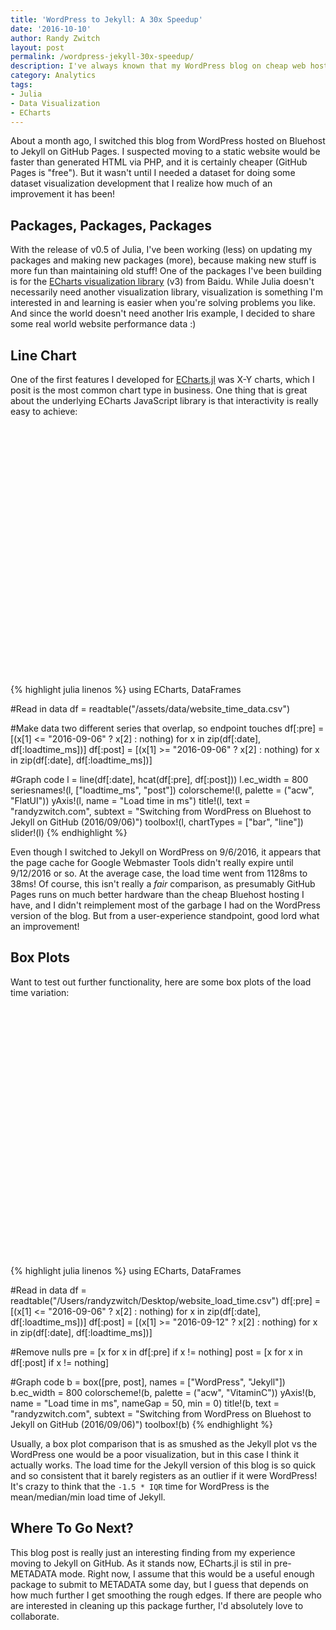 ```yaml
---
title: 'WordPress to Jekyll: A 30x Speedup'
date: '2016-10-10'
author: Randy Zwitch
layout: post
permalink: /wordpress-jekyll-30x-speedup/
description: I've always known that my WordPress blog on cheap web hosting was slow. I didn't realize I would see a 30x speedup by moving to Jekyll and GitHub Pages!
category: Analytics
tags:
- Julia
- Data Visualization
- ECharts
---
```


About a month ago, I switched this blog from WordPress hosted on Bluehost to Jekyll on GitHub Pages. I suspected moving to a static website would be faster than generated HTML via PHP, and it is certainly cheaper (GitHub Pages is "free"). But it wasn't until I needed a dataset for doing some dataset visualization development that I realize how much of an improvement it has been!

## Packages, Packages, Packages

With the release of v0.5 of Julia, I've been working (less) on updating my packages and making new packages (more), because making new stuff is more fun than maintaining old stuff! One of the packages I've been building is for the [ECharts visualization library](http://echarts.baidu.com/) (v3) from Baidu. While Julia doesn't necessarily need another visualization library, visualization is something I'm interested in and learning is easier when you're solving problems you like. And since the world doesn't need another Iris example, I decided to share some real world website performance data :)

## Line Chart

One of the first features I developed for [ECharts.jl](https://github.com/randyzwitch/ECharts.jl) was X-Y charts, which I posit is the most common chart type in business. One thing that is great about the underlying ECharts JavaScript library is that interactivity is really easy to achieve:

<div id="linep" style="height:400px;width:800px;"></div>
<script type="text/javascript">
    // Initialize after dom ready
    var myChart = echarts.init(document.getElementById("linep"));

    // Load data into the ECharts instance
    myChart.setOption({"xAxis":[{"scale":false,"gridIndex":0,"splitNumber":5,"minInterval":0,"silent":true,"data":["2016-06-20","2016-06-21","2016-06-22","2016-06-23","2016-06-24","2016-06-25","2016-06-26","2016-06-27","2016-06-28","2016-06-29","2016-06-30","2016-07-01","2016-07-02","2016-07-03","2016-07-04","2016-07-05","2016-07-06","2016-07-07","2016-07-08","2016-07-09","2016-07-10","2016-07-11","2016-07-12","2016-07-13","2016-07-14","2016-07-15","2016-07-16","2016-07-17","2016-07-18","2016-07-19","2016-07-20","2016-07-21","2016-07-22","2016-07-23","2016-07-24","2016-07-25","2016-07-26","2016-07-27","2016-07-28","2016-07-29","2016-07-30","2016-07-31","2016-08-01","2016-08-02","2016-08-03","2016-08-04","2016-08-05","2016-08-06","2016-08-07","2016-08-08","2016-08-09","2016-08-10","2016-08-11","2016-08-12","2016-08-13","2016-08-14","2016-08-15","2016-08-16","2016-08-17","2016-08-18","2016-08-19","2016-08-20","2016-08-21","2016-08-22","2016-08-23","2016-08-24","2016-08-25","2016-08-26","2016-08-27","2016-08-28","2016-08-29","2016-08-30","2016-08-31","2016-09-01","2016-09-02","2016-09-03","2016-09-04","2016-09-05","2016-09-06","2016-09-07","2016-09-08","2016-09-09","2016-09-10","2016-09-11","2016-09-12","2016-09-13","2016-09-14","2016-09-15","2016-09-16","2016-09-17","2016-09-18","2016-09-19","2016-09-20","2016-09-21","2016-09-22","2016-09-23","2016-09-24","2016-09-25","2016-09-26","2016-09-27","2016-09-28","2016-09-29","2016-09-30","2016-10-01","2016-10-02","2016-10-03","2016-10-04","2016-10-05","2016-10-06","2016-10-07"],"inverse":false,"type":"category","nameLocation":"middle","nameGap":30}],"yAxis":[{"scale":false,"gridIndex":0,"name":"Load time in ms","splitNumber":5,"minInterval":0,"silent":true,"inverse":false,"type":"value","nameLocation":"middle","nameGap":50}],"toolbox":{"feature":{"dataView":{"show":true,"title":"Data View","lang":["Data View","Cancel","Refresh"]},"restore":{"show":true,"title":"Restore"},"saveAsImage":{"show":true,"title":"Save As PNG"},"magicType":{"show":true,"title":{"line":"Line","bar":"Bar","tiled":"Tiled","chord":"Chord","stack":"Stack","pie":"Pie","force":"Force","funnel":"Funnel"},"type":["bar","line"]}},"itemSize":15,"orient":"vertical","height":"auto","zlevel":0,"z":2,"itemGap":20,"right":"auto","top":"center","width":"auto","show":true,"showTitle":true},"ec_width":800,"ec_height":400,"ec_charttype":"xy plot","color":["#2C3E50","#E74C3C","#ECF0F1","#3498DB","#2980B9"],"title":[{"left":"left","borderColor":"transparent","bottom":"auto","padding":5,"zlevel":0,"borderWidth":1,"target":"blank","z":2,"itemGap":5,"shadowOffsetY":0,"shadowOffsetX":0,"right":"auto","subtext":"Switching from WordPress on Bluehost to Jekyll on GitHub (2016/09/06)","top":"auto","subtarget":"blank","show":true,"text":"randyzwitch.com"}],"dataZoom":[{"show":true}],"series":[{"name":"loadtime_ms","data":[1282,1728,1047,1111,1027,643,757,1049,1201,1265,1617,1145,614,673,1023,1323,1117,1048,904,647,830,761,759,607,1141,1022,864,743,866,1328,1147,973,1178,1093,927,998,1195,1167,1023,1329,1051,929,1037,897,1197,1179,1402,1018,605,2261,2059,2383,2402,1385,2068,2290,2627,1862,2494,2753,1556,898,926,1158,1253,1403,655,497,544,526,503,575,545,628,467,518,568,513,386,null,null,null,null,null,null,null,null,null,null,null,null,null,null,null,null,null,null,null,null,null,null,null,null,null,null,null,null,null,null,null],"smooth":false,"minSize":"0%","type":"line","maxSize":"100%"},{"name":"post","data":[null,null,null,null,null,null,null,null,null,null,null,null,null,null,null,null,null,null,null,null,null,null,null,null,null,null,null,null,null,null,null,null,null,null,null,null,null,null,null,null,null,null,null,null,null,null,null,null,null,null,null,null,null,null,null,null,null,null,null,null,null,null,null,null,null,null,null,null,null,null,null,null,null,null,null,null,null,null,386,629,533,453,279,193,83,45,40,46,44,29,34,46,36,29,32,40,35,32,47,43,36,38,36,26,35,35,35,32,40,33],"smooth":false,"minSize":"0%","type":"line","maxSize":"100%"}]});
</script>

{% highlight julia linenos %}
using ECharts, DataFrames

#Read in data
df = readtable("/assets/data/website_time_data.csv")

#Make data two different series that overlap, so endpoint touches
df[:pre] = [(x[1] <= "2016-09-06" ? x[2] : nothing) for x in zip(df[:date], df[:loadtime_ms])]
df[:post] = [(x[1] >= "2016-09-06" ? x[2] : nothing) for x in zip(df[:date], df[:loadtime_ms])]

#Graph code
l = line(df[:date], hcat(df[:pre], df[:post]))
l.ec_width = 800
seriesnames!(l, ["loadtime_ms", "post"])
colorscheme!(l, palette = ("acw", "FlatUI"))
yAxis!(l, name = "Load time in ms")
title!(l, text = "randyzwitch.com",
          subtext = "Switching from WordPress on Bluehost to Jekyll on GitHub (2016/09/06)")
toolbox!(l, chartTypes = ["bar", "line"])
slider!(l)
{% endhighlight %}

Even though I switched to Jekyll on WordPress on 9/6/2016, it appears that the page cache for Google Webmaster Tools didn't really expire until 9/12/2016 or so. At the average case, the load time went from 1128ms to 38ms! Of course, this isn't really a _fair_ comparison, as presumably GitHub Pages runs on much better hardware than the cheap Bluehost hosting I have, and I didn't reimplement most of the garbage I had on the WordPress version of the blog. But from a user-experience standpoint, good lord what an improvement!

## Box Plots

Want to test out further functionality, here are some box plots of the load time variation:

<div id="boxp" style="height:400px;width:800px;"></div>
<script type="text/javascript">
    // Initialize after dom ready
    var myChartp = echarts.init(document.getElementById("boxp"));

    // Load data into the ECharts instance
    myChartp.setOption({"xAxis":[{"splitNumber":5,"boundaryGap":true,"data":["WordPress","Jekyll"],"scale":false,"gridIndex":0,"minInterval":0,"inverse":false,"nameLocation":"middle","nameGap":30,"silent":true,"type":"category"}],"yAxis":[{"splitNumber":5,"scale":false,"gridIndex":0,"name":"Load time in ms","minInterval":0,"min":0,"inverse":false,"nameLocation":"middle","nameGap":50,"silent":true,"type":"value"}],"toolbox":{"feature":{"dataView":{"show":true,"title":"Data View","lang":["Data View","Cancel","Refresh"]},"restore":{"show":true,"title":"Restore"},"saveAsImage":{"show":true,"title":"Save As PNG"}},"itemSize":15,"orient":"vertical","height":"auto","zlevel":0,"z":2,"itemGap":20,"right":"auto","top":"center","width":"auto","show":true,"showTitle":true},"ec_width":800,"ec_height":400,"ec_charttype":"box","color":["#004358","#1F8A70","#BEDB39","#FFE11A","#FD7400"],"title":[{"left":"left","borderColor":"transparent","bottom":"auto","padding":5,"zlevel":0,"borderWidth":1,"target":"blank","z":2,"itemGap":5,"shadowOffsetY":0,"shadowOffsetX":0,"right":"auto","subtext":"Switching from WordPress on Bluehost to Jekyll on GitHub (2016/09/06)","top":"auto","subtarget":"blank","show":true,"text":"randyzwitch.com"}],"series":[{"name":"boxplot","data":[[-35.25,750.0,1037.0,1273.5,2058.75],[19.75,33.25,36.0,42.25,55.75]],"smooth":false,"minSize":"0%","type":"boxplot","maxSize":"100%"},{"name":"outliers","data":[["WordPress",2261.0],["WordPress",2059.0],["WordPress",2383.0],["WordPress",2402.0],["WordPress",2068.0],["WordPress",2290.0],["WordPress",2627.0],["WordPress",2494.0],["WordPress",2753.0],["Jekyll",83.0]],"smooth":false,"minSize":"0%","type":"scatter","maxSize":"100%"}]}
);
</script>

{% highlight julia linenos %}
using ECharts, DataFrames

#Read in data
df = readtable("/Users/randyzwitch/Desktop/website_load_time.csv")
df[:pre] = [(x[1] <= "2016-09-06" ? x[2] : nothing) for x in zip(df[:date], df[:loadtime_ms])]
df[:post] = [(x[1] >= "2016-09-12" ? x[2] : nothing) for x in zip(df[:date], df[:loadtime_ms])]

#Remove nulls
pre = [x for x in df[:pre] if x != nothing]
post = [x for x in df[:post] if x != nothing]

#Graph code
b = box([pre, post], names = ["WordPress", "Jekyll"])
b.ec_width = 800
colorscheme!(b, palette = ("acw", "VitaminC"))
yAxis!(b, name = "Load time in ms", nameGap = 50, min = 0)
title!(b, text = "randyzwitch.com",
           subtext = "Switching from WordPress on Bluehost to Jekyll on GitHub (2016/09/06)")
toolbox!(b)
{% endhighlight %}

Usually, a box plot comparison that is as smushed as the Jekyll plot vs the WordPress one would be a poor visualization, but in this case I think it actually works. The load time for the Jekyll version of this blog is so quick and so consistent that it barely registers as an outlier if it were WordPress! It's crazy to think that the `-1.5 * IQR` time for WordPress is the mean/median/min load time of Jekyll.

## Where To Go Next?
This blog post is really just an interesting finding from my experience moving to Jekyll on GitHub. As it stands now, ECharts.jl is stil in pre-METADATA mode. Right now, I assume that this would be a useful enough package to submit to METADATA some day, but I guess that depends on how much further I get smoothing the rough edges. If there are people who are interested in cleaning up this package further, I'd absolutely love to collaborate.
